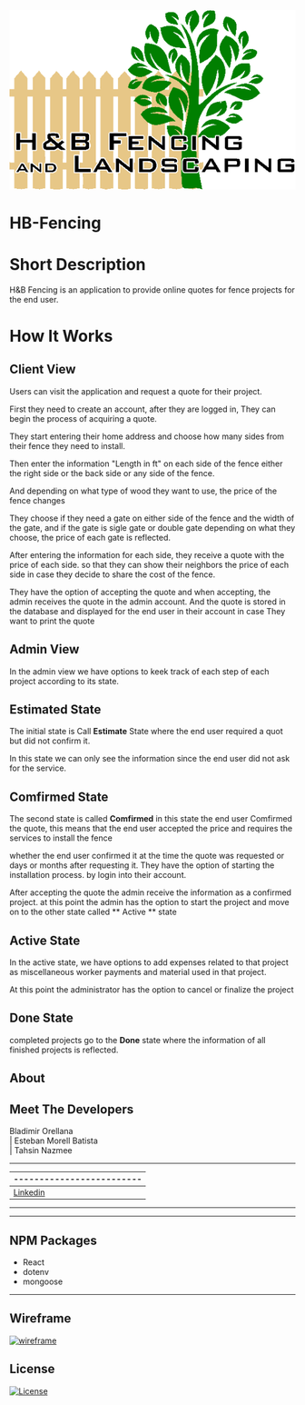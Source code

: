<a href="client/src/assets/images/logo-transparent.png"><img src="client/src/assets/images/logo-transparent.png" title="HBFencing" alt="HBFencing"></a>

<!-- [![FVCproductions](https://avatars1.githubusercontent.com/u/4284691?v=3&s=200)](http://fvcproductions.com) -->

# HB-Fencing

<!-- > Subtitle or Short Description Goes Here

> ideally one sentence

> include terms/tags that can be searched -->

# Short Description

H&B Fencing is an application to provide online quotes for fence projects for the end user.

# How It Works

## Client View

Users can visit the application and request a quote for their project.

First they need to create an account, after they are logged in, They can begin the process of acquiring a quote.

They start entering their home address and choose how many sides
from their fence they need to install.

Then enter the information "Length in ft" on each side of the fence either the right side or the back side or any side of the fence.

And depending on what type of wood they want to use, the price of the fence changes

They choose if they need a gate on either side of the fence and the width of the gate, and if the gate is sigle gate or double gate
depending on what they choose, the price of each gate is reflected.

After entering the information for each side, they receive a quote with the price of each side.
so that they can show their neighbors the price of each side in case they decide to share the cost of the fence.

They have the option of accepting the quote and when accepting, the admin receives the quote in the admin account.
And the quote is stored in the database and displayed for the end user in their account in case They want to print the quote

## Admin View

In the admin view we have options to keek track
of each step of each project according to its state.

## Estimated State

The initial state is Call **Estimate** State where the end user required a quot but did not confirm it.

In this state we can only see the information since the end user did not ask for the service.

## Comfirmed State

The second state is called **Comfirmed** in this state the end user Comfirmed the quote, this means that the end user accepted the price and requires the services to install the fence

whether the end user confirmed it at the time the quote was requested or days or months after requesting it. They have the option of starting the installation process.
by login into their account.

After accepting the quote the admin receive the information
as a confirmed project.
at this point the admin has the option to start the project and move on to the other state called ** Active ** state

## Active State

In the active state, we have options to add expenses related to that project as
miscellaneous
worker payments
and material used in that project.

At this point the administrator has the option to cancel or finalize the project

## Done State

completed projects go to the **Done** state
where the information of all finished projects is reflected.

## About

## Meet The Developers

Bladimir Orellana  
 | Esteban Morell Batista  
 | Tahsin Nazmee

---

| -------------------------
| ------------------
[Linkedin](https://www.linkedin.com/in/bladimir-orellana-b9b661185/) | [Linkedin](https://www.linkedin.com/in/esteban-morell-52ba7911a/) | [Linkedin](https://www.linkedin.com/in/tahsin-nazmee-0808b7197/)

---

---

## NPM Packages

- React
- dotenv
- mongoose

---

<!--
## Future ideas

* Add user databse, so that articles/comments can be saved for individual users
* Adding tags and datetime stamps for filtering/sorting articles -->

## Wireframe

[![wireframe](client/public/favicon_io/apple-touch-icon.png)](https://s3.amazonaws.com/assets.mockflow.com/app/wireframepro/fileexport/Export_D4e10b746a1e3dc0467ae17308335ffc0.pdf)

## License

[![License](http://img.shields.io/:license-mit-blue.svg?style=flat-square)](http://badges.mit-license.org)
